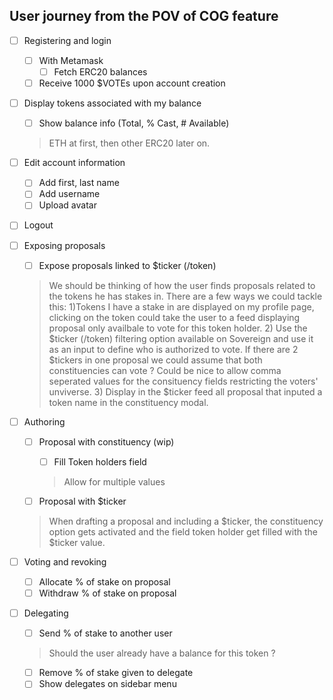 ## User journey from the POV of COG feature
- [ ] Registering and login
  - [ ] With Metamask
    - [ ] Fetch ERC20 balances
  - [ ] Receive 1000 $VOTEs upon account creation

- [ ] Display tokens associated with my balance
  - [ ] Show balance info (Total, % Cast, # Available)
  > ETH at first, then other ERC20 later on.

- [ ] Edit account information
  - [ ] Add first, last name
  - [ ] Add username
  - [ ] Upload avatar

- [ ] Logout

- [ ] Exposing proposals
  - [ ] Expose proposals linked to $ticker (/token)
  > We should be thinking of how the user finds proposals related to the tokens he has stakes in. There are a few ways we could tackle this: 1)Tokens I have a stake in are displayed on my profile page, clicking on the token could take the user to a feed displaying proposal only availbale to vote for this token holder. 2) Use the $ticker (/token) filtering option available on Sovereign and use it as an input to define who is authorized to vote. If there are 2 $tickers in one proposal we could assume that both constituencies can vote ? Could be nice to allow comma seperated values for the consituency fields restricting the voters' unviverse. 3) Display in the $ticker feed all proposal that inputed a token name in the constituency modal.

- [ ] Authoring
    - [ ] Proposal with constituency (wip)
      - [ ] Fill Token holders field
      > Allow for multiple values

    - [ ] Proposal with $ticker
    > When drafting a proposal and including a $ticker, the constituency option gets activated and the field token holder get filled with the $ticker value.

- [ ] Voting and revoking
    - [ ] Allocate % of stake on proposal
    - [ ] Withdraw % of stake on proposal

- [ ] Delegating
    - [ ] Send % of stake to another user
    > Should the user already have a balance for this token ?

    - [ ] Remove % of stake given to delegate
    - [ ] Show delegates on sidebar menu
